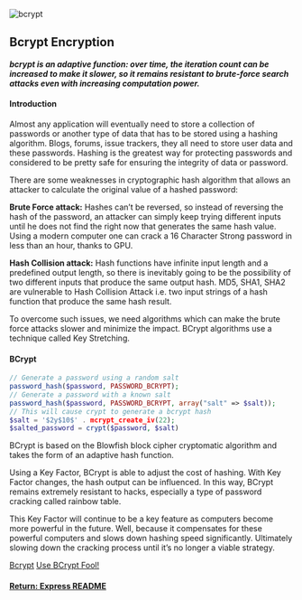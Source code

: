 ![bcrypt](https://i.stack.imgur.com/m8opZ.png)

## Bcrypt Encryption
___bcrypt is an adaptive function: over time, the iteration count can be increased to make it slower, so it remains resistant to brute-force search attacks even with increasing computation power.___

#### Introduction
Almost any application will eventually need to store a collection of passwords or another type of data that has to be stored using a hashing algorithm. Blogs, forums, issue trackers, they all need to store user data and these passwords. Hashing is the greatest way for protecting passwords and considered to be pretty safe for ensuring the integrity of data or password.

There are some weaknesses in cryptographic hash algorithm that allows an attacker to calculate the original value of a hashed password:

<b>Brute Force attack:</b> Hashes can’t be reversed, so instead of reversing the hash of the password, an attacker can simply keep trying different inputs until he does not find the right now that generates the same hash value. Using a modern computer one can crack a 16 Character Strong password in less than an hour, thanks to GPU.

<b>Hash Collision attack:</b> Hash functions have infinite input length and a predefined output length, so there is inevitably going to be the possibility of two different inputs that produce the same output hash. MD5, SHA1, SHA2 are vulnerable to Hash Collision Attack i.e. two input strings of a hash function that produce the same hash result.

To overcome such issues, we need algorithms which can make the brute force attacks slower and minimize the impact. BCrypt algorithms use a technique called Key Stretching.

#### BCrypt
```php
// Generate a password using a random salt 
password_hash($password, PASSWORD_BCRYPT);
// Generate a password with a known salt
password_hash($password, PASSWORD_BCRYPT, array("salt" => $salt));
// This will cause crypt to generate a bcrypt hash
$salt = '$2y$10$' . mcrypt_create_iv(22);
$salted_password = crypt($password, $salt)
```
BCrypt is based on the Blowfish block cipher cryptomatic algorithm and takes the form of an adaptive hash function.

Using a Key Factor, BCrypt is able to adjust the cost of hashing. With Key Factor changes, the hash output can be influenced. In this way, BCrypt remains extremely resistant to hacks, especially a type of password cracking called rainbow table.

This Key Factor will continue to be a key feature as computers become more powerful in the future. Well, because it compensates for these powerful computers and slows down hashing speed significantly. Ultimately slowing down the cracking process until it’s no longer a viable strategy.

[Bcrypt](https://en.wikipedia.org/wiki/Bcrypt)
[Use BCrypt Fool!](https://yorickpeterse.com/articles/use-bcrypt-fool/)

#### [Return: Express README](../README.md)
